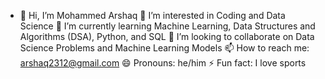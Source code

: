 - 👋 Hi, I’m Mohammed Arshaq
👀 I’m interested in Coding and Data Science
🌱 I’m currently learning Machine Learning, Data Structures and Algorithms (DSA), Python, and SQL
💞️ I’m looking to collaborate on Data Science Problems and Machine Learning Models
📫 How to reach me: arshaq2312@gmail.com
😄 Pronouns: he/him
⚡ Fun fact: I love sports

<!---
md-arshaq/md-arshaq is a ✨ special ✨ repository because its `README.md` (this file) appears on your GitHub profile.
You can click the Preview link to take a look at your changes.
--->
